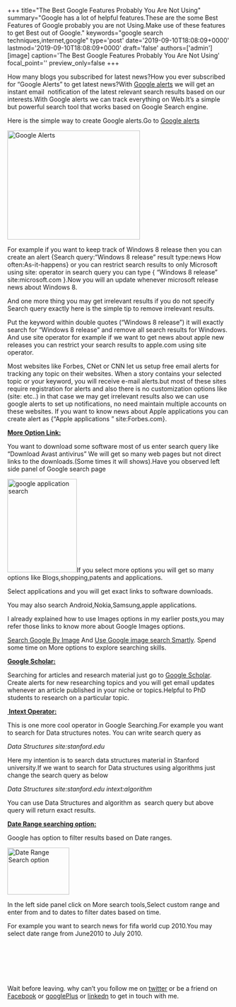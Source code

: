 +++
title="The Best Google Features Probably You Are Not Using"
summary="Google has a lot of helpful features.These are the some Best Features of Google probably you are not Using.Make use of these features to get Best out of Google."
keywords="google search techniques,internet,google"
type='post'
date='2019-09-10T18:08:09+0000'
lastmod='2019-09-10T18:08:09+0000'
draft='false'
authors=['admin']
[image]
caption='The Best Google Features Probably You Are Not Using'
focal_point=''
preview_only=false
+++








How many blogs you subscribed for latest news?How you ever subscribed for “Google Alerts” to get latest news?With <a title="Google alerts" href="http://www.google.com/alerts" target="_blank">Google alerts</a> we will get an instant email &nbsp;notification of the latest relevant search results based on our interests.With Google alerts we can track everything on Web.It’s a simple but powerful search tool that works based on Google Search engine.

Here is the simple way to create Google alerts.Go to <a href="http://www.google.com/alerts" target="_blank">Google alerts</a>

<a href="https://arun-arungudellicom.netdna-ssl.com/wp-content/uploads/2012/10/Google-Alerts.png"><img class="alignleft size-medium wp-image-316" title="Google Alerts" alt="Google Alerts" src="https://arun-arungudellicom.netdna-ssl.com/wp-content/uploads/2012/10/Google-Alerts-300x246.png" width="300" height="246" srcset="https://arun-arungudellicom.netdna-ssl.com/wp-content/uploads/2012/10/Google-Alerts-300x246.png 300w, https://arun-arungudellicom.netdna-ssl.com/wp-content/uploads/2012/10/Google-Alerts.png 402w" sizes="(max-width: 300px) 100vw, 300px"></a>

For example if you want to keep track of Windows 8 release then you can create an alert {Search query:”Windows 8 release” result type:news How often:As-it-happens} or you can restrict search results to only Microsoft using site: operator in search query you can type { “Windows 8 release” site:microsoft.com }.Now you will an update whenever microsoft release news about Windows 8.

And one more thing you may get irrelevant results if you do not specify Search query exactly here is the simple tip to remove irrelevant results.

Put the keyword within double quotes (“Windows 8 release”) it will exactly search for “Windows 8 release” and remove all search results for Windows. And use site operator for example if we want to get news about apple new releases you can restrict your search results to apple.com using site operator.

Most websites like Forbes, CNet or CNN let us setup free email alerts for tracking any topic on their websites. When a story contains your selected topic or your keyword, you will receive e-mail alerts.but most of these sites require registration for alerts and also there is no customization options like (site: etc..) in that case we may get&nbsp;irrelevant results also we can use google alerts to set up&nbsp;notifications, no need maintain multiple accounts on these websites. If you want to know news about Apple applications you can create alert as {“Apple applications ” site:Forbes.com}.

<span style="text-decoration: underline;"><strong>More Option Link:</strong></span>

You want to download some software most of us enter search query like “Download Avast antivirus” We will get so many web pages but not direct links to the downloads.(Some times it will shows).Have you observed left side panel of Google search page

<a href="https://arun-arungudellicom.netdna-ssl.com/wp-content/uploads/2012/10/google-application-search.png"><img class="alignleft size-full wp-image-318" title="google application search" alt="google application search" src="https://arun-arungudellicom.netdna-ssl.com/wp-content/uploads/2012/10/google-application-search.png" width="157" height="211"></a>If you select more options you will get so many options like Blogs,shopping,patents and applications.

Select applications and you will get exact links to software downloads.

You may also search Android,Nokia,Samsung,apple applications.

I already explained how to use Images options in my earlier posts,you may refer those links to know more about Google Images options.

<a href="https://www.arungudelli.com/2012/09/search-google-by-image.html" target="_blank">Search Google By Image</a>&nbsp;And <a href="https://www.arungudelli.com/2012/10/find-whatever-you-want-with-google-image-search.html" target="_blank">Use Google image search Smartly</a>. Spend some time on More options to explore searching skills.

<span style="text-decoration: underline;"><strong>Google Scholar:</strong></span>

Searching for articles and research material just go to <a href="http://scholar.google.com/schhp?hl=en" target="_blank">Google Scholar</a>. Create alerts for new researching topics and you will get email updates whenever an article published in your niche or topics.Helpful to PhD students to research on a particular topic.

<span style="text-decoration: underline;"><strong>&nbsp;Intext Operator:</strong></span>

This is one more cool operator in Google Searching.For example you want to search for&nbsp;Data structures&nbsp;notes. You can write search query as

<em>Data Structures site:stanford.edu</em>

Here my intention is to search data structures&nbsp;material in Stanford university.If we want to search for Data structures using algorithms just change the search&nbsp;query&nbsp;as below

<em>Data Structures site:stanford.edu intext:algorithm</em>

You can use Data Structures and&nbsp;algorithm&nbsp;as &nbsp;search query but above query will return exact results.

<span style="text-decoration: underline;"><strong>Date Range searching option:</strong></span>

Google has option to filter results based on Date ranges.

<a href="https://arun-arungudellicom.netdna-ssl.com/wp-content/uploads/2012/10/Date-Range-Search-option.png"><img class="alignleft size-full wp-image-323" title="Date Range Search option" alt="Date Range Search option" src="https://arun-arungudellicom.netdna-ssl.com/wp-content/uploads/2012/10/Date-Range-Search-option.png" width="140" height="106"></a>

In the left side panel click on More search tools,Select custom range and enter from and to dates to filter dates based on time.

For example you want to search news for fifa world cup 2010.You may select date range from June2010 to July 2010.

&nbsp;

&nbsp;

&nbsp;

Wait before leaving.
why can’t you follow me on <a href="https://twitter.com/arungudelli" target="_blank">twitter</a> or be a friend on <a href="https://www.facebook.com/gudelliArun" target="_blank">Facebook</a> or <a href="https://plus.google.com/+ArunkumarGudelli" target="_blank">googlePlus</a> or <a href="https://www.linkedin.com/in/arungudelli/" target="_blank">linkedn</a> to get in touch with me.









